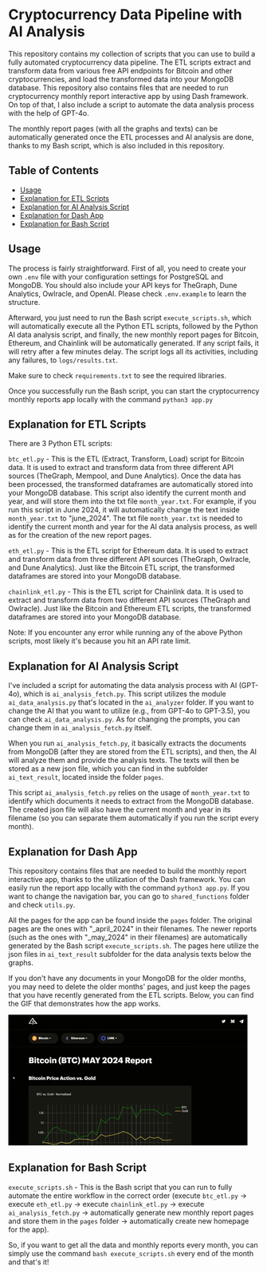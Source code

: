 # Cryptocurrency Data Pipeline with AI Analysis

This repository contains my collection of scripts that you can use to build a fully automated cryptocurrency data pipeline. The ETL scripts extract and transform data from various free API endpoints for Bitcoin and other cryptocurrencies, and load the transformed data into your MongoDB database. This repository also contains files that are needed to run cryptocurrency monthly report interactive app by using Dash framework. On top of that, I also include a script to automate the data analysis process with the help of GPT-4o.

The monthly report pages (with all the graphs and texts) can be automatically generated once the ETL processes and AI analysis are done, thanks to my Bash script, which is also included in this repository. 

## Table of Contents

- [Usage](#usage)
- [Explanation for ETL Scripts](#explanation-for-etl-scripts)
- [Explanation for AI Analysis Script](#explanation-for-ai-analysis-script)
- [Explanation for Dash App](#explanation-for-dash-app)
- [Explanation for Bash Script](#explanation-for-bash-script)

## Usage

The process is fairly straightforward. First of all, you need to create your own `.env` file with your configuration settings for PostgreSQL and MongoDB. You should also include your API keys for TheGraph, Dune Analytics, Owlracle, and OpenAI. Please check `.env.example` to learn the structure.

Afterward, you just need to run the Bash script `execute_scripts.sh`, which will automatically execute all the Python ETL scripts, followed by the Python AI data analysis script, and finally, the new monthly report pages for Bitcoin, Ethereum, and Chainlink will be automatically generated. If any script fails, it will retry after a few minutes delay. The script logs all its activities, including any failures, to `logs/results.txt`.

Make sure to check `requirements.txt` to see the required libraries.

Once you successfully run the Bash script, you can start the cryptocurrency monthly reports app locally with the command `python3 app.py`

## Explanation for ETL Scripts

There are 3 Python ETL scripts:

`btc_etl.py` - This is the ETL (Extract, Transform, Load) script for Bitcoin data. It is used to extract and transform data from three different API sources (TheGraph, Mempool, and Dune Analytics). Once the data has been processed, the transformed dataframes are automatically stored into your MongoDB database. This script also identify the current month and year, and will store them into the txt file `month_year.txt`. For example, if you run this script in June 2024, it will automatically change the text inside `month_year.txt` to "june_2024". The txt file `month_year.txt` is needed to identify the current month and year for the AI data analysis process, as well as for the creation of the new report pages.

`eth_etl.py` - This is the ETL script for Ethereum data. It is used to extract and transform data from three different API sources (TheGraph, Owlracle, and Dune Analytics). Just like the Bitcoin ETL script, the transformed dataframes are stored into your MongoDB database.

`chainlink_etl.py` - This is the ETL script for Chainlink data. It is used to extract and transform data from two different API sources (TheGraph and Owlracle). Just like the Bitcoin and Ethereum ETL scripts, the transformed dataframes are stored into your MongoDB database.

Note: If you encounter any error while running any of the above Python scripts, most likely it's because you hit an API rate limit.

## Explanation for AI Analysis Script

I've included a script for automating the data analysis process with AI (GPT-4o), which is `ai_analysis_fetch.py`. This script utilizes the module `ai_data_analysis.py` that's located in the `ai_analyzer` folder. If you want to change the AI that you want to utilize (e.g., from GPT-4o to GPT-3.5), you can check `ai_data_analysis.py`. As for changing the prompts, you can change them in `ai_analysis_fetch.py` itself.

When you run `ai_analysis_fetch.py`, it basically extracts the documents from MongoDB (after they are stored from the ETL scripts), and then, the AI will analyze them and provide the analysis texts. The texts will then be stored as a new json file, which you can find in the subfolder `ai_text_result`, located inside the folder `pages`.

This script `ai_analysis_fetch.py` relies on the usage of `month_year.txt` to identify which documents it needs to extract from the MongoDB database. The created json file will also have the current month and year in its filename (so you can separate them automatically if you run the script every month).

## Explanation for Dash App

This repository contains files that are needed to build the monthly report interactive app, thanks to the utilization of the Dash framework. You can easily run the report app locally with the command `python3 app.py`. If you want to change the navigation bar, you can go to `shared_functions` folder and check `utils.py`.

All the pages for the app can be found inside the `pages` folder. The original pages are the ones with "_april_2024" in their filenames. The newer reports (such as the ones with "_may_2024" in their filenames) are automatically generated by the Bash script `execute_scripts.sh`. The pages here utilize the json files in `ai_text_result` subfolder for the data analysis texts below the graphs.

If you don't have any documents in your MongoDB for the older months, you may need to delete the older months' pages, and just keep the pages that you have recently generated from the ETL scripts. Below, you can find the GIF that demonstrates how the app works.

![Crypto Report App](app_example.gif)

## Explanation for Bash Script

`execute_scripts.sh` - This is the Bash script that you can run to fully automate the entire workflow in the correct order (execute `btc_etl.py` -> execute `eth_etl.py` -> execute `chainlink_etl.py` -> execute `ai_analysis_fetch.py` -> automatically generate new monthly report pages and store them in the `pages` folder -> automatically create new homepage for the app). 

So, if you want to get all the data and monthly reports every month, you can simply use the command `bash execute_scripts.sh` every end of the month and that's it!
